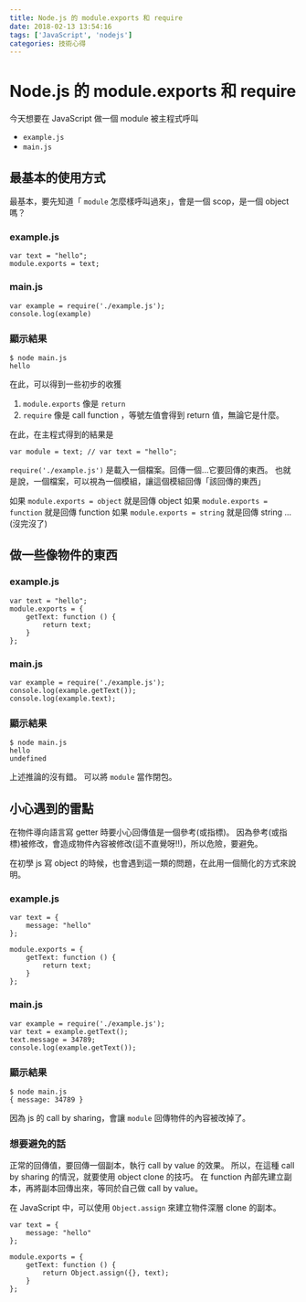```yaml
---
title: Node.js 的 module.exports 和 require
date: 2018-02-13 13:54:16
tags: ['JavaScript', 'nodejs']
categories: 技術心得
---
```

# Node.js 的 module.exports 和 require

今天想要在 JavaScript 做一個 module 被主程式呼叫

- `example.js`
- `main.js`

## 最基本的使用方式

最基本，要先知道「 `module` 怎麼樣呼叫過來」，會是一個 scop，是一個 object 嗎？

### example.js

```javascript=
var text = "hello";
module.exports = text;
```

### main.js

```javascript=
var example = require('./example.js');
console.log(example)
```

### 顯示結果

```shell=
$ node main.js
hello
```

在此，可以得到一些初步的收獲
1. `module.exports` 像是 `return`
2. `require` 像是 call function ，等號左值會得到 return 值，無論它是什麼。

在此，在主程式得到的結果是
```javascript=
var module = text; // var text = "hello";
```

`require('./example.js')` 是載入一個檔案。回傳一個...它要回傳的東西。
也就是說，一個檔案，可以視為一個模組，讓這個模組回傳「該回傳的東西」

如果 `module.exports = object` 就是回傳 object
如果 `module.exports = function` 就是回傳 function
如果 `module.exports = string` 就是回傳 string
...(沒完沒了)

## 做一些像物件的東西

### example.js

```javascript=
var text = "hello";
module.exports = {
    getText: function () {
        return text;
    }
};
```

### main.js

```javascript=
var example = require('./example.js');
console.log(example.getText());
console.log(example.text);
```

### 顯示結果

```shell=
$ node main.js
hello
undefined
```

上述推論的沒有錯。
可以將 `module` 當作閉包。


## 小心遇到的雷點

在物件導向語言寫 getter 時要小心回傳值是一個參考(或指標)。
因為參考(或指標)被修改，會造成物件內容被修改(這不直覺呀!!)，所以危險，要避免。

在初學 js 寫 object 的時候，也會遇到這一類的問題，在此用一個簡化的方式來說明。

### example.js

```javascript=
var text = {
    message: "hello"
};

module.exports = {
    getText: function () {
        return text;
    }
};
```

### main.js

```javascript=
var example = require('./example.js');
var text = example.getText();
text.message = 34789;
console.log(example.getText());
```

### 顯示結果

```shell=
$ node main.js
{ message: 34789 }
```

因為 js 的 call by sharing，會讓 `module` 回傳物件的內容被改掉了。

### 想要避免的話

正常的回傳值，要回傳一個副本，執行 call by value 的效果。
所以，在這種 call by sharing 的情況，就要使用 object clone 的技巧。
在 function 內部先建立副本，再將副本回傳出來，等同於自己做 call by value。

在 JavaScript 中，可以使用 `Object.assign` 來建立物件深層 clone 的副本。

```javascript=
var text = {
    message: "hello"
};

module.exports = {
    getText: function () {
        return Object.assign({}, text);
    }
};
```
